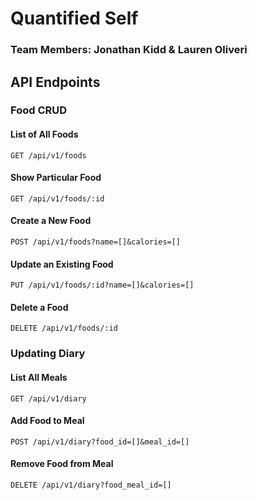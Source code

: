 # Quantified Self

### Team Members: Jonathan Kidd & Lauren Oliveri

## API Endpoints

### Food CRUD

#### List of All Foods

`GET /api/v1/foods`

#### Show Particular Food

`GET /api/v1/foods/:id`

#### Create a New Food

`POST /api/v1/foods?name=[]&calories=[]`

#### Update an Existing Food

`PUT /api/v1/foods/:id?name=[]&calories=[]`

#### Delete a Food

`DELETE /api/v1/foods/:id`

### Updating Diary

#### List All Meals

`GET /api/v1/diary`

#### Add Food to Meal

`POST /api/v1/diary?food_id=[]&meal_id=[]`

#### Remove Food from Meal

`DELETE /api/v1/diary?food_meal_id=[]`


